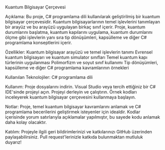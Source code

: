 Kuantum Bilgisayar Çerçevesi

Açıklama:
Bu proje, C# programlama dili kullanılarak geliştirilmiş bir kuantum bilgisayar çerçevesidir. Kuantum bilgisayarlarının temel işlevlerini tanımlayan bir arayüz ve bu arayüzü uygulayan birkaç sınıf içerir. Proje, kuantum durumlarını başlatma, kuantum kapılarını uygulama, kuantum durumlarını ölçme gibi işlevlerin yanı sıra tip dönüşümleri, kapsülleme ve diğer C# programlama konseptlerini içerir.

Özellikler:
Kuantum bilgisayar arayüzü ve temel işlevlerin tanımı
Evrensel kuantum bilgisayarı ve kuantum simulator sınıfları
Temel kuantum kapı türlerinin uygulanması
Polimorfizm ve soyut sınıf kullanımı
Tip dönüşümleri, kapsülleme ve diğer C# programlama kavramlarının örnekleri

Kullanılan Teknolojiler:
C# programlama dili

Kullanım:
Proje dosyalarını indirin.
Visual Studio veya tercih ettiğiniz bir C# IDE'sinde projeyi açın.
Projeyi derleyin ve çalıştırın.
Örnek kodları inceleyerek kuantum bilgisayar çerçevesini kullanmaya başlayın.

Notlar:
Proje, temel kuantum bilgisayar kavramlarını anlamak ve C# programlama becerilerini geliştirmek isteyenler için idealdir.
Kodlar içerisinde yorum satırlarıyla açıklamalar yapılmıştır, bu sayede kodu anlamak daha kolay olacaktır.

Katılım:
Projeyle ilgili geri bildirimlerinizi ve katkılarınızı GitHub üzerinden paylaşabilirsiniz. Pull request'lerinizle katkıda bulunmaktan mutluluk duyarız!

